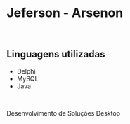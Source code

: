 <h1>Jeferson - Arsenon</h1>
<br>
<h2>Linguagens utilizadas</h2>
<ul>
  <li>Delphi</li>
  <li>MySQL</li>
  <li>Java</li>
</ul>
<br>
<p>Desenvolvimento de Soluções Desktop</p>